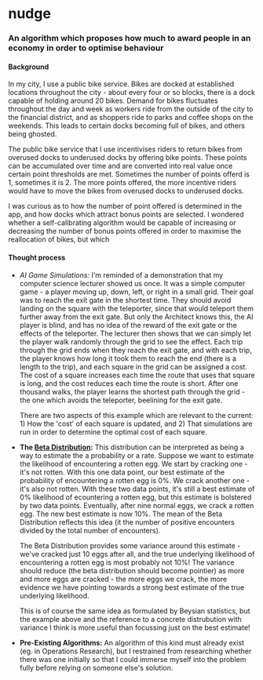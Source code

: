 # nudge
### An algorithm which proposes how much to award people in an economy in order to optimise behaviour

#### Background

In my city, I use a public bike service. Bikes are docked at established locations throughout the city - about every four or so blocks, there is a dock capable of holding around 20 bikes. Demand for bikes fluctuates throughout the day and week as workers ride from the outside of the city to the financial district, and as shoppers ride to parks and coffee shops on the weekends. This leads to certain docks becoming full of bikes, and others being ghosted.

The public bike service that I use incentivises riders to return bikes from overused docks to underused docks by offering bike points. These points can be accumulated over time and are converted into real value once certain point thresholds are met. Sometimes the number of points offerd is 1, sometimes it is 2. The more points offered, the more incentive riders would have to move the bikes from overused docks to underused docks.

I was curious as to how the number of point offered is determined in the app, and how docks which attract bonus points are selected. I wondered whether a self-calibrating algorithm would be capable of increasing or decreasing the number of bonus points offered in order to maximise the reallocation of bikes, but which 


#### Thought process

- *AI Game Simulations:* I'm reminded of a demonstration that my computer science lecturer showed us once. It was a simple computer game - a player moving up, down, left, or right in a small grid. Their goal was to reach the exit gate in the shortest time. They should avoid landing on the square with the teleporter, since that would teleport them further away from the exit gate. But only the Architect knows this, the AI player is blind, and has no idea of the reward of the exit gate or the effects of the teleporter. The lecturer then shows that we can simply let the player walk randomly through the grid to see the effect. Each trip through the grid ends when they reach the exit gate, and with each trip, the player knows how long it took them to reach the end (there is a length to the trip), and each square in the grid can be assigned a cost. The cost of a square increases each time the route that uses that square is long, and the cost reduces each time the route is short. After one thousand walks, the player learns the shortest path through the grid - the one which avoids the teleporter, beelining for the exit gate.

  There are two aspects of this example which are relevant to the current: 1) How the 'cost' of each square is updated, and 2) That simulations are run in order to determine the optimal cost of each square.
 
- **The [Beta Distribution](https://en.wikipedia.org/wiki/Beta_distribution):** This distribution can be interpreted as being a way to estimate the a probability or a rate. Suppose we want to estimate the likelihood of encountering a rotten egg. We start by cracking one - it's not rotten. With this one data point, our best estimate of the probability of encountering a rotten egg is 0%. We crack another one - it's also not rotten. With these two data points, it's still a best estimate of 0% likelihood of ecountering a rotten egg, but this estimate is bolstered by two data points. Eventually, after nine normal eggs, we crack a rotten egg. The new best estimate is now 10%. The mean of the Beta Distribution reflects this idea (it the number of positive encounters divided by the total number of encounters).

  The Beta Distribution provides some variance around this estimate - we've cracked just 10 eggs after all, and the true underlying likelihood of encountering a rotten egg is most probably not 10%! The variance should reduce (the beta distribution should become pointier) as more and more eggs are cracked - the more eggs we crack, the more evidence we have pointing towards a strong best estimate of the true underlying likelihood.

  This is of course the same idea as formulated by Beysian statistics, but the example above and the reference to a concrete distrubution with variance I think is more useful than focussing just on the best estimate!

- **Pre-Existing Algorithms:** An algorithm of this kind must already exist (eg. in Operations Research), but I restrained from researching whether there was one initially so that I could immerse myself into the problem fully before relying on someone else's solution. 
